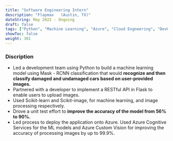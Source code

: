 ```yaml
---
title: "Software Engineering Intern"
description: "Flapmax	(Austin, TX)"
dateString: May 2022 - Ongoing
draft: false
tags: ["Python", "Machine Learning", "Azure", "Cloud Engneering", "DevOps"]
showToc: false
weight: 301
--- 
```

### Discription
- Led a development team using Python to build a machine learning model using Mask - RCNN classification that would **recognize and then classify damaged and undamaged cars based on user-provided images.** 
- Partnered with a developer to implement a RESTful API in Flask to enable users to upload images.
- Used Scikit-learn and Scikit-image, for machine learning, and image processing respectively. 
- Drove a unit test effort to **improve the accuracy of the model from 56% to 90%.**
- Led process to deploy the application onto Azure. Used Azure Cognitive Services for the ML models and Azure Custom Vision for improving the accuracy of processing images by up to 99.9%.